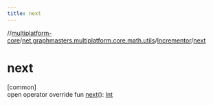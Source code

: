 ```yaml
---
title: next
---
```

//[multiplatform-core](../../../index.html)/[net.graphmasters.multiplatform.core.math.utils](../index.html)/[Incrementor](index.html)/[next](next.html)



# next



[common]\
open operator override fun [next](next.html)(): [Int](https://kotlinlang.org/api/latest/jvm/stdlib/kotlin/-int/index.html)




